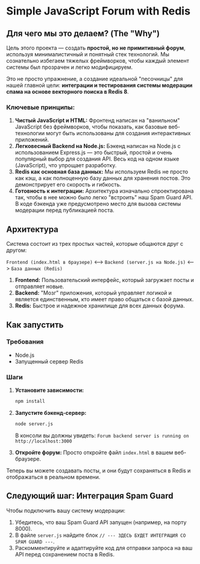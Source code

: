 # Simple JavaScript Forum with Redis

## Для чего мы это делаем? (The "Why")

Цель этого проекта — создать **простой, но не примитивный форум**, используя минималистичный и понятный стек технологий. Мы сознательно избегаем тяжелых фреймворков, чтобы каждый элемент системы был прозрачен и легко модифицируем.

Это не просто упражнение, а создание идеальной "песочницы" для нашей главной цели: **интеграции и тестирования системы модерации спама на основе векторного поиска в Redis 8**.

### Ключевые принципы:

1.  **Чистый JavaScript и HTML:** Фронтенд написан на "ванильном" JavaScript без фреймворков, чтобы показать, как базовые веб-технологии могут быть использованы для создания интерактивных приложений.
2.  **Легковесный Backend на Node.js:** Бэкенд написан на Node.js с использованием Express.js — это быстрый, простой и очень популярный выбор для создания API. Весь код на одном языке (JavaScript), что упрощает разработку.
3.  **Redis как основная база данных:** Мы используем Redis не просто как кэш, а как полноценную базу данных для хранения постов. Это демонстрирует его скорость и гибкость.
4.  **Готовность к интеграции:** Архитектура изначально спроектирована так, чтобы в нее можно было легко "встроить" наш Spam Guard API. В коде бэкенда уже предусмотрено место для вызова системы модерации перед публикацией поста.

## Архитектура

Система состоит из трех простых частей, которые общаются друг с другом:

`Frontend (index.html в браузере)` <--> `Backend (server.js на Node.js)` <--> `База данных (Redis)`

1.  **Frontend:** Пользовательский интерфейс, который загружает посты и отправляет новые.
2.  **Backend:** "Мозг" приложения, который управляет логикой и является единственным, кто имеет право общаться с базой данных.
3.  **Redis:** Быстрое и надежное хранилище для всех данных форума.

## Как запустить

### Требования
- Node.js
- Запущенный сервер Redis

### Шаги
1.  **Установите зависимости:**
    ```bash
    npm install
    ```
2.  **Запустите бэкенд-сервер:**
    ```bash
    node server.js
    ```
    В консоли вы должны увидеть: `Forum backend server is running on http://localhost:3000`

3.  **Откройте форум:**
    Просто откройте файл `index.html` в вашем веб-браузере.

Теперь вы можете создавать посты, и они будут сохраняться в Redis и отображаться в реальном времени.

## Следующий шаг: Интеграция Spam Guard

Чтобы подключить вашу систему модерации:

1.  Убедитесь, что ваш Spam Guard API запущен (например, на порту 8000).
2.  В файле `server.js` найдите блок `// --- ЗДЕСЬ БУДЕТ ИНТЕГРАЦИЯ СО SPAM GUARD ---`.
3.  Раскомментируйте и адаптируйте код для отправки запроса на ваш API перед сохранением поста в Redis.
